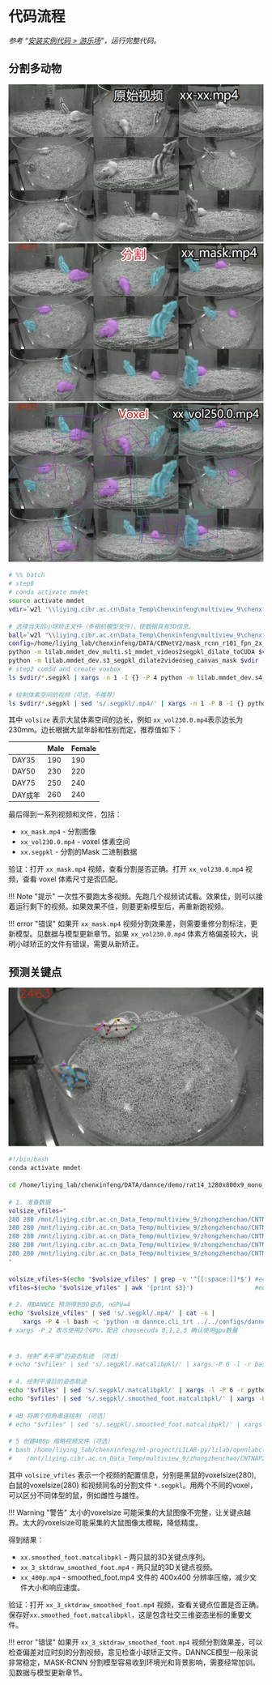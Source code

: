 # 代码流程
*参考 “[安装实例代码 > 游乐场](../../安装示例流程代码/pipeline_playground_installation/)”，运行完整代码。*


## 分割多动物
<div class="image-row">
    <img src="../../assets/images/rat_raw_video.jpg" alt="Raw Video">
    <img src="../../assets/images/rat_mask_video.jpg" alt="Mask Video">
    <img src="../../assets/images/rat_voxel_video.jpg" alt="Voxel Video">
</div>

```bash
# %% batch
# step0
# conda activate mmdet
source activate mmdet
vdir=`w2l '\\liying.cibr.ac.cn\Data_Temp\Chenxinfeng\multiview_9\chenxf\00_BehaviorAnalysis-seq2seq\SexMating'`

# 选择当天的小球矫正文件（多相机模型文件），使数据具有3D信息。
ball=`w2l "\\liying.cibr.ac.cn\Data_Temp\Chenxinfeng\multiview_9\chenxf\carl\2023-10-14-\ball_2023-10-23_13-18-10.calibpkl"`
config=/home/liying_lab/chenxinfeng/DATA/CBNetV2/mask_rcnn_r101_fpn_2x_coco_bwrat_816x512_cam9.py
python -m lilab.mmdet_dev_multi.s1_mmdet_videos2segpkl_dilate_toCUDA $vdir --pannels carl --config $config #--maxlen 9000
python -m lilab.mmdet_dev.s3_segpkl_dilate2videoseg_canvas_mask $vdir --maxlen 9000 # check video
# step2 com3d and create voxbox
ls $vdir/*.segpkl | xargs -n 1 -I {} -P 4 python -m lilab.mmdet_dev.s4_segpkl_put_com3d_pro {} --calibpkl "$ball"

# 绘制体素空间的视频（可选，不推荐）
ls $vdir/*.segpkl | sed 's/.segpkl/.mp4/' | xargs -n 1 -P 8 -I {} python -m lilab.mmdet_dev.s4_segpkl_com3d_to_video {} --vox_size 230  # check video
```
其中 `volsize` 表示大鼠体素空间的边长，例如 `xx_vol230.0.mp4`表示边长为230mm。边长根据大鼠年龄和性别而定，推荐值如下：

|         | Male | Female |
| ------- | ---- | ------ |
| DAY35   | 190  | 190    |
| DAY50   | 230  | 220    |
| DAY75   | 250  | 240    |
| DAY成年 | 260  | 240    |

最后得到一系列视频和文件，包括：

* `xx_mask.mp4` - 分割图像
* `xx_vol230.0.mp4` - voxel 体素空间
* `xx.segpkl` - 分割的Mask 二进制数据

验证：打开 `xx_mask.mp4` 视频，查看分割是否正确。打开 `xx_vol230.0.mp4` 视频，查看 voxel 体素尺寸是否匹配。

!!! Note "提示"
    一次性不要跑太多视频。先跑几个视频试试看。效果佳，则可以接着运行剩下的视频。如果效果不佳，则要更新模型后，再重新跑视频。

!!! error "错误"
    如果开 `xx_mask.mp4` 视频分割效果差，则需要重修分割标注，更新模型。见数据与模型更新章节。如果 `xx_vol230.0.mp4` 体素方格偏差较大，说明小球矫正的文件有错误，需要从新矫正。

## 预测关键点
<div class="image-row">
    <!-- <img src="/assets/images/rat_raw_video.jpg" alt="Raw Video"> -->
    <img src="../../assets/images/rat_pose_video.jpg" alt="Mask Video">
    <!-- <img src="/assets/images/rat_voxel_video.jpg" alt="Voxel Video"> -->
</div>

```bash
#!/bin/bash
conda activate mmdet

cd /home/liying_lab/chenxinfeng/DATA/dannce/demo/rat14_1280x800x9_mono_young

# 1. 准备数据
volsize_vfiles="
280 280 /mnt/liying.cibr.ac.cn_Data_Temp/multiview_9/zhongzhenchao/CNTNAP2_KO/cntnap2pnd75room2/a/2023-12-21_15-42-11D1bC1w.segpkl
280 280 /mnt/liying.cibr.ac.cn_Data_Temp/multiview_9/zhongzhenchao/CNTNAP2_KO/cntnap2pnd75room2/a/2023-12-21_15-16-15C1bD1w.segpkl
280 280 /mnt/liying.cibr.ac.cn_Data_Temp/multiview_9/zhongzhenchao/CNTNAP2_KO/cntnap2pnd75room2/a/2023-12-21_14-32-25A1bB1w.segpkl
280 280 /mnt/liying.cibr.ac.cn_Data_Temp/multiview_9/zhongzhenchao/CNTNAP2_KO/cntnap2pnd75room2/a/2023-12-21_14-54-14B1bA1w.segpkl
280 280 /mnt/liying.cibr.ac.cn_Data_Temp/multiview_9/zhongzhenchao/CNTNAP2_KO/cntnap2pnd75room2/a/2023-12-20_16-45-22D1bB2w.segpkl
"

volsize_vfiles=$(echo "$volsize_vfiles" | grep -v '^[[:space:]]*$') #echo "$volsize_vfiles"
vfiles=$(echo "$volsize_vfiles" | awk '{print $3}')                 #echo "$vfiles"

# 2. 用DANNCE 预测得到3D姿态, nGPU=4
echo "$volsize_vfiles" | sed 's/.segpkl/.mp4/' | cat -n |
    xargs -P 4 -l bash -c 'python -m dannce.cli_trt ../../configs/dannce_rat14_1280x800x9_max_config.yaml --vol-size-list $1 $2 --video-file $3 --gpu-id $(($0%4))'
# xargs -P 2 表示使用2个GPU，配合 choosecuda 0,1,2,3 确认使用gpu数量


# 3. 绘制“未平滑”的姿态轨迹 （可选）
# echo "$vfiles" | sed 's/.segpkl/.matcalibpkl/' | xargs -P 6 -l -r bash -c 'python -m lilab.mmpose.s3_matcalibpkl_2_video2d $0 --iview 3'

# 4. 绘制平滑后的姿态轨迹
echo "$vfiles" | sed 's/.segpkl/.matcalibpkl/' | xargs -l -P 6 -r python -m lilab.smoothnet.s1_matcalibpkl2smooth_foot_dzy
echo "$vfiles" | sed 's/.segpkl/.smoothed_foot.matcalibpkl/' | xargs -P 6 -l -r bash -c 'python -m lilab.mmpose.s3_matcalibpkl_2_video2d $0 --iview 3 --postfix smoothed_foot '

# 4B 将两个视角串连绘制 （可选）
# echo "$vfiles" | sed 's/.segpkl/.smoothed_foot.matcalibpkl/' | xargs -P 8 -l -r bash -c 'python -m lilab.mmpose.s3_matcalibpkl_2_video2d_2view $0 --postfix smoothed_foot'

# 5 创建400p 缩略视频文件（可选）
# bash /home/liying_lab/chenxinfeng/ml-project/LILAB-py/lilab/openlabcluster_postprocess/create_400p.sh \
#    /mnt/liying.cibr.ac.cn_Data_Temp/multiview_9/zhongzhenchao/CNTNAP2_KO/cntnap2pnd75room2/a
```

其中 `volsize_vfiles` 表示一个视频的配置信息，分别是黑鼠的voxelsize(280), 白鼠的voxelsize(280) 和视频同名的分割文件 `*.segpkl`。用两个不同的voxel，可以区分不同体型的鼠，例如雌性与雄性。

!!! Warning "警告"
    太小的voxelsize 可能采集的大鼠图像不完整，让关键点越界。太大的voxelsize可能采集的大鼠图像太模糊，降低精度。

得到结果：

* `xx.smoothed_foot.matcalibpkl` - 两只鼠的3D关键点序列。
* `xx_3_sktdraw_smoothed_foot.mp4` - 两只鼠的3D关键点视频。
* `xx_400p.mp4` - smoothed_foot.mp4 文件的 400x400 分辨率压缩，减少文件大小和响应速度。

验证：打开 `xx_3_sktdraw_smoothed_foot.mp4` 视频，查看关键点位置是否正确。保存好`xx.smoothed_foot.matcalibpkl`，这是包含社交三维姿态坐标的重要文件。

!!! error "错误"
    如果开 `xx_3_sktdraw_smoothed_foot.mp4` 视频分割效果差，可以检查偏差对应时刻的分割视频，意见检查小球矫正文件。DANNCE模型一般来说非常稳定，MASK-RCNN 分割模型容易收到环境光和背景影响，需要经常加训。见数据与模型更新章节。

